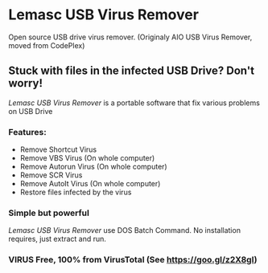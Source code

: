 # Lemasc USB Virus Remover 
Open source USB drive virus remover. (Originaly AIO USB Virus Remover, moved from CodePlex)
## Stuck with files in the infected USB Drive? Don't worry!
*Lemasc USB Virus Remover* is a portable software that fix various problems on USB Drive
### Features:
* Remove Shortcut Virus
* Remove VBS Virus (On whole computer)
* Remove Autorun Virus (On whole computer)
* Remove SCR Virus
* Remove AutoIt Virus (On whole computer)
* Restore files infected by the virus
### Simple but powerful
*Lemasc USB Virus Remover* use DOS Batch Command.
No installation requires, just extract and run.

### VIRUS Free, 100% from VirusTotal (See https://goo.gl/z2X8gl)
